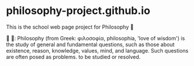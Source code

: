 # philosophy-project.github.io

This is the school web page project for Philosophy &#127776;


&#129504; &#128241;: Philosophy (from Greek: φιλοσοφία, philosophia, 'love of wisdom') is the study of general and fundamental questions, such as those about existence, reason, knowledge, values, mind, and language. Such questions are often posed as problems. to be studied or resolved. 
